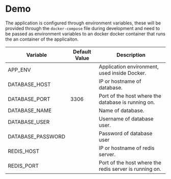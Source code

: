 # Demo #

The application is configured through environment variables, these will be provided through the `docker-compose` file during development and need to be passed as environment variables to an docker docker container that runs the an container of the applicaiton.

| Variable | Default Value | Description |
|---|---|---|
| APP_ENV | | Application environment, used inside Docker. |
| DATABASE_HOST | | IP or hostname of database. |
| DATABASE_PORT | 3306 | Port of the host where the database is running on. |
| DATABASE_NAME | | Name of database. |
| DATABASE_USER | | Username of database user. |
| DATABASE_PASSWORD | | Password of database user |
| REDIS_HOST | | IP or hostname of redis server. |
| REDIS_PORT | | Port of the host where the redis server is running on. |
